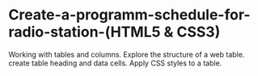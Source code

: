# Create-a-programm-schedule-for-radio-station-(HTML5 & CSS3)
Working with tables and columns.
Explore the structure of a web table.
create table heading and data cells.
Apply CSS styles to a table.
